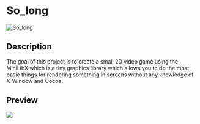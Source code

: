 # So_long

![So_long](https://github.com/vicire1/So_long/assets/111586308/43909758-9845-4518-98cc-f4aeb18e0541)

## Description

The goal of this project is to create a small 2D video game using the MiniLibX which is a tiny graphics library which allows you to do the most basic things for rendering something in screens without any knowledge of X-Window and Cocoa.

## Preview

![](https://github.com/vicire1/So_long/blob/master/so_long.gif)
